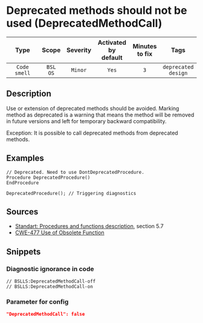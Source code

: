 # Deprecated methods should not be used (DeprecatedMethodCall)

Type | Scope | Severity | Activated<br>by default | Minutes<br>to fix | Tags
:-: | :-: | :-: | :-: | :-: | :-:
`Code smell` | `BSL`<br>`OS` | `Minor` | `Yes` | `3` | `deprecated`<br>`design`

<!-- Блоки выше заполняются автоматически, не трогать -->

## Description

Use or extension of deprecated methods should be avoided. Marking method as deprecated is a warning that means the method will be removed in future versions and left for temporary backward compatibility.

Exception: It is possible to call deprecated methods from deprecated methods.

## Examples

<!-- В данном разделе приводятся примеры, на которые диагностика срабатывает, а также можно привести пример, как можно исправить ситуацию -->

```bsl
// Deprecated. Need to use DontDeprecatedProcedure.
Procedure DeprecatedProcedure()
EndProcedure

DeprecatedProcedure(); // Triggering diagnostics
```

## Sources

- [Standart: Procedures and functions description](https://its.1c.ru/db/v8std/content/453/hdoc), section 5.7
- [CWE-477 Use of Obsolete Function](http://cwe.mitre.org/data/definitions/477.html)

## Snippets

<!-- Блоки ниже заполняются автоматически, не трогать -->

### Diagnostic ignorance in code

```bsl
// BSLLS:DeprecatedMethodCall-off
// BSLLS:DeprecatedMethodCall-on
```

### Parameter for config

```json
"DeprecatedMethodCall": false
```
